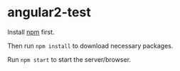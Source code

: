 # angular2-test

Install [npm](http://blog.npmjs.org/post/85484771375/how-to-install-npm) first.

Then run `npm install` to download necessary packages.

Run `npm start` to start the server/browser.